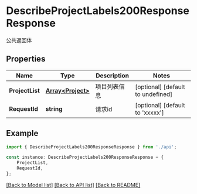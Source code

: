 # DescribeProjectLabels200ResponseResponse

公共返回体

## Properties

Name | Type | Description | Notes
------------ | ------------- | ------------- | -------------
**ProjectList** | [**Array&lt;Project&gt;**](Project.md) | 项目列表信息 | [optional] [default to undefined]
**RequestId** | **string** | 请求id | [optional] [default to 'xxxxx']

## Example

```typescript
import { DescribeProjectLabels200ResponseResponse } from './api';

const instance: DescribeProjectLabels200ResponseResponse = {
    ProjectList,
    RequestId,
};
```

[[Back to Model list]](../README.md#documentation-for-models) [[Back to API list]](../README.md#documentation-for-api-endpoints) [[Back to README]](../README.md)
